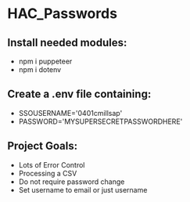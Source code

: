 # HAC_Passwords

## Install needed modules:
* npm i puppeteer
* npm i dotenv

## Create a .env file containing:
* SSOUSERNAME='0401cmillsap'
* PASSWORD='MYSUPERSECRETPASSWORDHERE'


## Project Goals:
* Lots of Error Control
* Processing a CSV
* Do not require password change
* Set username to email or just username
